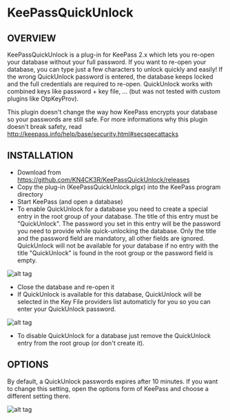 KeePassQuickUnlock
=================================

OVERVIEW
-----
KeePassQuickUnlock is a plug-in for KeePass 2.x which lets you re-open your database without your full password.
If you want to re-open your database, you can type just a few characters to unlock quickly and easily!
If the wrong QuickUnlock password is entered, the database keeps locked and the full credentials are required to re-open.
QuickUnlock works with combined keys like password + key file, ... (but was not tested with custom plugins like OtpKeyProv).

This plugin doesn't change the way how KeePass encrypts your database so your passwords are still safe.
For more informations why this plugin doesn't break safety, read http://keepass.info/help/base/security.html#secspecattacks

INSTALLATION
-----
- Download from https://github.com/KN4CK3R/KeePassQuickUnlock/releases
- Copy the plug-in (KeePassQuickUnlock.plgx) into the KeePass program directory
- Start KeePass (and open a database)
- To enable QuickUnlock for a database you need to create a special entry in the root group of your database. The title of this entry must be "QuickUnlock". The password you set in this entry will be the password you need to provide while quick-unlocking the database. Only the title and the password field are mandatory, all other fields are ignored. QuickUnlock will not be available for your database if no entry with the title "QuickUnlock" is found in the root group or the password field is empty.

![alt tag](https://abload.de/img/quickunlock11msja.jpg)

- Close the database and re-open it
- If QuickUnlock is available for this database, QuickUnlock will be selected in the Key File providers list automaticly for you so you can enter your QuickUnlock password.

![alt tag](https://abload.de/img/quickunlock3cusel.jpg)

- To disable QuickUnlock for a database just remove the QuickUnlock entry from the root group (or don't create it).

OPTIONS
-----
By default, a QuickUnlock passwords expires after 10 minutes. If you want to change this setting, open the options form of KeePass and choose a different setting there.

![alt tag](https://abload.de/img/quickunlock2i1swq.jpg)